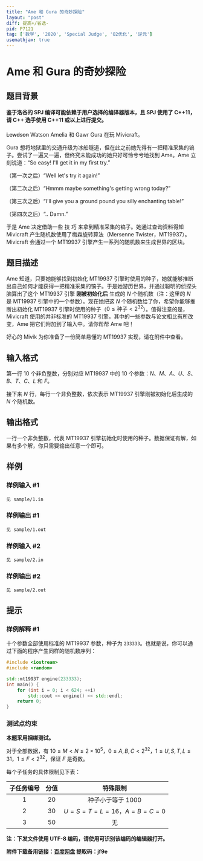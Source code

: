 ```yaml
---
title: "Ame 和 Gura 的奇妙探险"
layout: "post"
diff: 提高+/省选-
pid: P7121
tag: ['数学', '2020', 'Special Judge', 'O2优化', '逆元']
usemathjax: true
---
```


# Ame 和 Gura 的奇妙探险
## 题目背景


#### 鉴于洛谷的 SPJ 编译可能依赖于用户选择的编译器版本，且 SPJ 使用了 C++11，请 C++ 选手使用 C++11 或以上进行提交。

~~Lewdson~~ Watson Amelia 和 Gawr Gura 在玩 Mivicraft。

Gura 想将地狱里的交通升级为冰船隧道，但在此之前她先得有一把精准采集的镐子。尝试了一遍又一遍，但终究未能成功的她只好可怜兮兮地找到 Ame。Ame 立刻说道：“So easy! I'll get it in my first try.”

（第一次之后）“Well let's try it again!”

（第二次之后）“Hmmm maybe something's getting wrong today?”

（第三次之后）“I'll give you a ground pound you silly enchanting table!”

（第四次之后）“.. Damn.”

于是 Ame 决定借助一些 技 巧 来拿到精准采集的镐子。她通过查询资料得知 Mivicraft 产生随机数使用了梅森旋转算法（Mersenne Twister，MT19937）。Mivicraft 会通过一个 MT19937 引擎产生一系列的随机数来生成世界的区块。
## 题目描述

Ame 知道，只要她能够找到初始化 MT19937 引擎时使用的种子，她就能够推断出自己如何才能获得一把精准采集的镐子。于是她游历世界，并通过聪明的侦探头脑算出了这个 MT19937 引擎 **刚被初始化后** 生成的 $N$ 个随机数（注：这里的 $N$ 是 MT19937 引擎中的一个参数）。现在她把这 $N$ 个随机数给了你，希望你能够推断出初始化 MT19937 引擎时使用的种子（$0\le\text{种子}<2^{32}$）。值得注意的是，Mivicraft 使用的并非标准的 MT19937 引擎，其中的一些参数与论文相比有所改变，Ame 把它们附加到了输入中。请你帮帮 Ame 吧！

好心的 Mivik 为你准备了一份简单易懂的 MT19937 实现，请在附件中查看。
## 输入格式

第一行 10 个非负整数，分别对应 MT19937 中的 10 个参数：$N$、$M$、$A$、$U$、$S$、$B$、$T$、$C$、$L$ 和 $F$。

接下来 $N$ 行，每行一个非负整数，依次表示 MT19937 引擎刚被初始化后生成的 $N$ 个随机数。
## 输出格式

一行一个非负整数，代表 MT19937 引擎初始化时使用的种子。数据保证有解，如果有多个解，你只需要输出任意一个即可。
## 样例

### 样例输入 #1
```
见 sample/1.in
```
### 样例输出 #1
```
见 sample/1.out
```
### 样例输入 #2
```
见 sample/2.in
```
### 样例输出 #2
```
见 sample/2.out
```
## 提示

### 样例解释 #1

十个参数全部使用标准的 MT19937 参数，种子为 `233333`。也就是说，你可以通过下面的程序产生同样的随机数序列：

```cpp
#include <iostream>
#include <random>

std::mt19937 engine(233333);
int main() {
	for (int i = 0; i < 624; ++i)
		std::cout << engine() << std::endl;
	return 0;
}
```

### 测试点约束

**本题采用捆绑测试。**

对于全部数据，有 $10\le M<N\le 2\times 10^5$，$0\le A,B,C<2^{32}$，$1\le U,S,T,L\le 31$，$1\le F<2^{32}$，保证 $F$ 是奇数。

每个子任务的具体限制见下表：

| 子任务编号 | 分值 | 特殊限制 |
|:-:|:-:|:-:|
| 1 | 20 | 种子小于等于 $1000$ |
| 2 | 30 | $U=S=T=L=16$，$A=B=C=0$ |
| 3 | 50 | 无 |

**注：下发文件使用 UTF-8 编码，请使用可识别该编码的编辑器打开。**

**附件下载备用链接：[百度网盘](https://pan.baidu.com/s/1ZJQfZK93Qw2lYrDHLQJh2Q) 提取码：jf9e**
